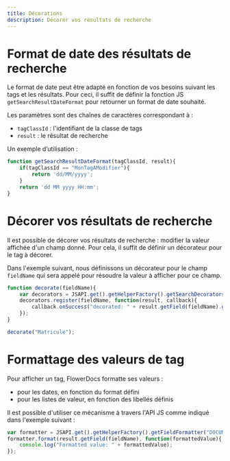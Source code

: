 ```yaml
---
title: Décorations
description: Décorer vos résultats de recherche
---
```


# Format de date des résultats de recherche

Le format de date peut être adapté en fonction de vos besoins suivant les tags et les résultats. 
Pour ceci, il suffit de définir la fonction JS ``getSearchResultDateFormat`` pour retourner un format de date souhaité. 

Les paramètres sont des chaînes de caractères correspondant à : 

* ``tagClassId`` : l'identifiant de la classe de tags 
* ``result`` : le résultat de recherche 

Un exemple d’utilisation :

```javascript
function getSearchResultDateFormat(tagClassId, result){
	if(tagClassId == "MonTagAModifier"){
		return 'dd/MM/yyyy';
	}
    return 'dd MM yyyy HH:mm';
}
```

# Décorer vos résultats de recherche

Il est possible de décorer vos résultats de recherche : modifier la valeur affichée d'un champ donné.
Pour cela, il suffit de définir un décorateur pour le tag à décorer. 

Dans l'exemple suivant, nous définissons un décorateur pour le champ ``fieldName`` qui sera appelé pour résoudre la valeur à afficher pour ce champ.

```javascript
function decorate(fieldName){
	var decorators = JSAPI.get().getHelperFactory().getSearchDecoratorsAPI();
	decorators.register(fieldName, function(result, callback){		
		callback.onSuccess("decorated: " + result.getField(fieldName).getValue());
	});
}

decorate("Matricule");
```

# Formattage des valeurs de tag

Pour afficher un tag, FlowerDocs formatte ses valeurs : 

- pour les dates, en fonction du format défini 
- pour les listes de valeur, en fonction des libellés définis

Il est possible d'utiliser ce mécanisme à travers l'API JS comme indiqué dans l'exemple suivant : 

```javascript
var formatter = JSAPI.get().getHelperFactory().getFieldFormatter("DOCUMENT");
formatter.format(result.getField(fieldName), function(formattedValue){
	console.log("Formatted value: " + formattedValue);
});
```
